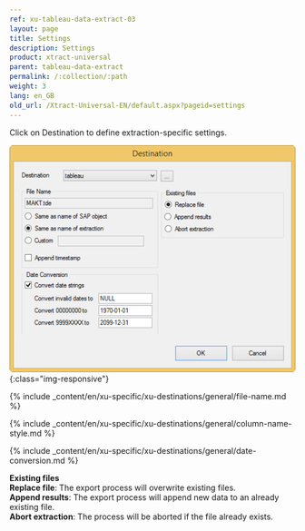```yaml
---
ref: xu-tableau-data-extract-03
layout: page
title: Settings
description: Settings
product: xtract-universal
parent: tableau-data-extract
permalink: /:collection/:path
weight: 3
lang: en_GB
old_url: /Xtract-Universal-EN/default.aspx?pageid=settings
---
```


Click on Destination to define extraction-specific settings.

![Tableau-Extraction-Specific-Settings](/img/content/Tableau-Extraction-Specific-Settings.png){:class="img-responsive"}
      
{% include _content/en/xu-specific/xu-destinations/general/file-name.md %}

{% include _content/en/xu-specific/xu-destinations/general/column-name-style.md %}

{% include _content/en/xu-specific/xu-destinations/general/date-conversion.md %}
     
**Existing files** <br>
**Replace file**: The export process will overwrite existing files.<br>
**Append results**: The export process will append new data to an already existing file.<br>
**Abort extraction**: The process will be aborted if the file already exists. 

